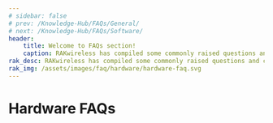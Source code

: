 ```yaml
---
# sidebar: false
# prev: /Knowledge-Hub/FAQs/General/
# next: /Knowledge-Hub/FAQs/Software/
header:
    title: Welcome to FAQs section!
    caption: RAKwireless has compiled some commonly raised questions and categorized them into three — General, Hardware, and Software. Browse through these sections to answer your inquiries and provide you more information about the products. If you have unanswered questions left, message us through the chat box or immerse in the RAKWireless Forum.
rak_desc: RAKwireless has compiled some commonly raised questions and categorized them into three — General, Hardware, and Software. Browse through these sections to answer your inquiries and provide you more information about the products. If you have unanswered questions left, message us through the chat box or immerse in the RAKWireless Forum.
rak_img: /assets/images/faq/hardware/hardware-faq.svg
---
```


<!-- ![Hardware FAQ Logo](/assets/images/faq/hardware/hardware-faq.svg) -->
# Hardware FAQs

<faq default-opened>
<template #question>
1. Can we develop our own Applications in RAK’s LoRaWAN modules?
</template>
<template #answer>

Yes, with the newly released **RAK RUI API**, it is now possible to connect specific sensors in your device. You will be able to customize your own firmware for your specific needs whether be a project or even as a hobby. Check out this [Guide](https://doc.rakwireless.com/developer-tools/developer-tools/getting-started) for more information about RAK RUI API. You can also check out this sample [Firmware Customizing](https://doc.rakwireless.com/rak7204-lora-environmental-sensor/firmware-customizing) guide on how to upload your firmware to your device.

</template>
</faq>

<faq>
<template #question>
2. What are the external interfaces in RAK5205 Wistrio LPWAN Tracker? What are the frequency bands that it supports and how many GPIOs are there?
</template>
<template #answer>

The RAK5205 LPWAN Tracker board is built on the Semtech SX1276 chip, with the STM32L1 MCU at its core. It supports **I2C, GPIOs, UART and ADC interfaces**. The board supports all LoRaWAN frequency channels (EU433, EU868, CN470 , US915, AS920, AS923, AU915, KR920, IN865) which is easy to configure while building the firmware from the source code. The RAK5205 has 7 GPIOs labeled as **PA8, PB3, PB5, SWD*TMS, SWD* CLK, LED1_PA12 and LED2_PB4**. Checkout the [RAK5205 Datasheet](/en-us/datasheet/rak5205/pin-definition.html) for a full overview of the pinout diagram.

</template>
</faq>

<faq>
<template #question>
3. What are the frequencies supported by RAK Gateways?
</template>
<template #answer>

RAK Gateways support all LoRaWAN frequency channels as shown in the list provided below:

- EU433
- CN470
- IN865
- EU868
- AU915
- US915
- AS920
- KR920
- AS923

</template>
</faq>

<faq>
<template #question>
4. Will the RAK2245 Pi Hat work with the newly released Raspberry Pi 4?
</template>
<template #answer>

Yes. We have provided a pre-compiled firmware image that you can just easily use and flash it into your Raspberry Pi 4. You can check out the [RAK2245 - Pi Hat Device Firmware Setup](/en-us/quick-start-guide/gateways/rak2245-pi-hat-edition/device-firmware-setup.html) guide on how to burn the firmware image into your Raspberry Pi device.

Note:

- Use the official **USB-C Power supply** to have a stable power supply

</template>
</faq>

<faq>
<template #question>
5. What is the range that I can achieve with LoRa?
</template>
<template #answer>

Technically, one can achieve with a range of **10-15 km** but there are a lot of factors that one should consider like placement of gateway, type of antenna used, message payload, physical obstructions and many more. In Rakwireless, we have obtained with a range of **20km** through the use of the **RAK7249 Macro Outdoor Gateway.** Checkout the [RAKwireless LoRaWAN Coverage Drive Test Document](https://downloads.rakwireless.com/en/LoRa/DIY-Gateway-RAK7249/Application-Notes/RAKwireless_LoRAWAN_Coverage_Drive_Test_Report.pdf) to learn more.

</template>
</faq>

<faq>
<template #question>
6. What is the meaning of the LED of the RAK612 LPWAN Button?
</template>
<template #answer>

Whenever the keys 1 - 4 is pressed, the corresponding basket light under each key lights up for 300ms. To enter Configuration Mode, long press Key 1 for at least 500 ms. Press Key 1 again for at least 500 ms to exit Configuration Mode.

| Mode                    | Red LED     | Green LED | Blue LED                  |
| ----------------------- | ----------- | --------- | ------------------------- |
| Configuration Mode      | Steady ON   | OFF       | OFF                       |
| Transmission Successful | ON          | OFF       | Flash Twice after Red LED |
| Transmission Fail       | Flash Twice | OFF       | OFF                       |
| USB Cable Plugged       | OFF         | ON        | OFF                       |

</template>
</faq>

<faq>
<template #question>
7. What is the average power consumption of the RAK7249 Macro Outdoor Gateway with LTE working for both 8-channel and 16-channel LoRa?
</template>
<template #answer>

- Note: To attain such test condition, settings must be followed below:
  - **GPS and Wi-Fi**: Disabled
  - **4G and LoRa**: Enabled

* **At 8-Channels Working**

  - 12V DC Power Supply-Average Power: 12 Volts x 0.32 Amperes = **8.84 Watts**
  - PoE 48V Power Supply-Average Power: 48 Volts x 0.1 Amperes = **4.8 Watts**

* **At 16-Channels Working**
  - 12V DC Power Supply-Average Power: 12 Volts x 0.46 Amperes = **5.52 Watts**
  - PoE 48V Power Supply-Average Power: 48 Volts x 0.13 Amperes = **6.24 Watts**

</template>
</faq>

<faq>
<template #question>
8. How many lora modules does RAK currently have? What are the features of each module?
</template>
<template #answer>

The following are the available modules: **RAK4200, RAK4270, RAK4600, RAK4260,RAK811 and RAK3172**. The features of each module are shown in the following table:

| Module Name     | RAK4200                                                        | RAK4270                                                                                | RAK4600                                                      | RAK4260                                                                        | RAK811                                                         | RAK3172                                                         |
| --------------- | -------------------------------------------------------------- | -------------------------------------------------------------------------------------- | ------------------------------------------------------------ | ------------------------------------------------------------------------------ | -------------------------------------------------------------- | --------------------------------------------------------------- |
| MCU             | STM32L071KB                                                    | STM32L071KB                                                                            | nRF52832                                                     | ATSAMR34J18B                                                                   | STM32L151CBU6                                                  | STM32WLE5CC                                                     |
| LoRa Chip       | SX1276                                                         | SX1262                                                                                 | SX1276                                                       | Integrated in the ATSAMR34J18B chip                                            | SX1276                                                         | Integrated in the STM32WLE5CC chip                              |
| 32M TCXO        | Not supported                                                  | Not supported                                                                          | Not supported                                                | Supported                                                                      | Supported                                                      | Integrated, supported                                           |
| Support Mode    | PA_BOOST mode • Receive mode                                   | • PA_BOOST mode • Receive mode                                                         | • PA_BOOST mode • Receive mode                               | • PA_BOOST mode • RFO_HF mode • Receive mode                                   | • PA_BOOST mode • RFO_HF mode • Receive mode                   | PA_BOOST mode Receive mode                                      |
| TX Power        | **PA_BOOST**: 20dB max                                         | **PA_BOOST:** 22dB max                                                                 | **PA_BOOST:** 20dB max BT: -20~4dB                           | **PA_BOOST:** 20dB RFO_HF mode: 14dB max                                       | **PA_BOOST**: 20dB max  **RFO_HF mode**: 14dB max              | PA_BOOST: 22dB max                                              |
| Frequency       | **RAK4200H**: 868Mhz, 915Mhz  **RAK4200L**: 433Mhz, 470~510Mhz | **RAK4270(H):** IN865, EU868, AU915, US915, KR920, AS923  **RAK4270(L):** EU433, CN470 | **RAK4600(H):** IN865, EU868, AU915, US915, KR920, AS923     | **RAK4260(H):** IN865, EU868, AU915, US915, KR920, AS923                       | **RAK4200H**: 868Mhz, 915Mhz  **RAK4200L**: 433Mhz, 470~510Mhz | IN865, EU868, US915, AU915, KR920, AS923, RU864                 |
| Form Factor     | 15 x 15.5 x 2.5 mm                                             | 15 x 15.5 x 2.5 mm                                                                     | 15 x 23 x 2.5 mm                                             | 15x15x1.8mm                                                                    | 22x14x1.7mm                                                    | 15 x 15.5 x 3.5 mm                                              |
| I/O ports       | 2 UART ports 1 I2C port SWD port 2 GPIOs                       | 2 UART ports 1 I2C port SWD port 4 GPIOs                                               | 2 UART ports 1 I2C port 1 SWD port 1 NFC port 2 GPIOs        | 2 UART ports 1 I2C port 1 SWD port 1 SPI port 1 USB port 3 ADCs 3 GPIOs 2 PTCs | 2 UART ports 1 I2C ports 6 ADCs 8 GPIOs                        | 2 UART ports 1 I2C port 1 SPI port SWD port 6 GPIOs 5 Analog in |
| Receive Current | **LoRa Receive**: 15mA                                         | **LoRa Receive:** 15mA                                                                 | **LoRa Receive:** 17mA **BT Receive:** 11.5mA                | **LoRa Receive:** 13.6mA                                                       | **LoRa Receive**: 16mA                                         | 5.22 mA                                                         |
| Tx current      | **LoRa PA_BOOST**: 124mA                                       | **LoRa PA_BOOST:** 124mA                                                               | **LoRa PA_BOOST&BT sleep:** 125mA  **BT tx&LoRa sleep:** 9mA | **PA_BOOST@20dB:** 126mA  **RFO@14dB:** 33mA                                   | **PA_BOOST@20dB**: 126mA  **RFO@14dB**: 33mA                   | 87 mA (@20dBm 868 MHz)                                          |
| Sleep Current   | 1.5uA                                                          | 1.5uA                                                                                  | 2.0uA                                                        | 860nA                                                                          | 10uA                                                           | 1.69 uA                                                         |
| Supply Voltage  | 2.0 - 3.6V                                                     | 2.0 - 3.6V                                                                             | 2.0 - 3.6V                                                   | 1.8V - 3.6V                                                                    | 3V - 3.45V                                                     | 2.0 - 3.6V                                                      |
| RF port         | •LoRa with Ipex •Stamp pinout without Ipex                     | •LoRa with Ipex •Stamp pinout without Ipex                                             | •LoRa with Ipex •BT with Ipex                                | Stamp pinout without Ipex                                                      | Stamp pinout without Ipex                                      | LoRa with Ipex Stamp pinout without Ipex                        |
| Pin Count       | 20                                                             | 20                                                                                     | 42                                                           | 36                                                                             | 34                                                             | 32                                                              |
| Program Tool    | J-link                                                         | J-link                                                                                 | J-link                                                       | J-link                                                                         | UART                                                           | UART, J-link                                                    |
</template>
</faq>

<faq>
<template #question>
9. What is the difference between all Raspberry Pi based LPWAN Gateways that RAK currently offers?
</template>
<template #answer>

Currently, RAKwireless offers 4 Raspberry Pi Based LoRaWAN Gateways namely RAK7246G, RAK7246, RAK7243 and RAK7244.

|                        | RAK7246                     | RAK7246G                    | RAK7243                         | RAK7244                         |
| ---------------------- | --------------------------- | --------------------------- | ------------------------------- | ------------------------------- |
| Platform               | Raspberry Pi Zero W         | Raspberry Pi Zero W         | Raspberry Pi 3B+                | Raspberry Pi 4                  |
| LoRa Concentrator Chip | SX1308                      | SX1308                      | SX1301                          | SX1301                          |
| Tx Power               | 20dbm                       | 20dbm                       | 27dBm                           | 27dBm                           |
| Rx Sensitivity         | -139dbm @ SF12 at 125kHz    | -139dbm @ SF12 at 125kHz    | -139dbm @ SF12 at 125kHz        | -139dbm @ SF12 at 125kHz        |
| GPS                    | N/A                         | Ublox MAX-7Q                | Ublox MAX-7Q                    | Ublox MAX-7Q                    |
| Enclosure              | Acrylic                     | Acrylic                     | Metal                           | Metal                           |
| Cost                   | \$99                        | \$114                       | \$199                           | \$212                           |
| Target Use Case        | Development Platform in Lab | Development Platform in Lab | Development and Real Deployment | Development and Real Deployment |

</template>
</faq>
<!-- <rk-faq-footer/> -->


<faq>
<template #question>
10. What is the difference between all antennas that RAK currently offers?
</template>
<template #answer>

The following is a comparison between the antennas available in our store:

| Antenna Model              | 905000 / 905001     | RAKARG15           | RAKARJ14           | RAKARJ15           | RAKARJ16           | RAKARJ17           | RAKARJ18               | RAKARJ19               |
| -------------------------- | ------------------- | ------------------ | ------------------ | ------------------ | ------------------ | ------------------ | ---------------------- | ---------------------- |
| Frequency Range            | 858MHz ~ 878MHz     | 900MHz ~ 930MHz    | 902MHz ~ 928MHz    | 863MHz ~ 870MHz    | 902MHz ~ 928MHz    | 863MHz ~ 870MHz    | 900MHz ~ 930MHz        | 853MHz ~ 883MHz        |
| Peak Gain                  | 8.0dBi              | 8.0dBi             | 2.3dBi             | 2.8dBi             | 2.3dBi             | 2.8dBi             | 1.2dBi                 | 2.3dBi                 |
| VSWR                       | ≤ 1.5               | ≤ 1.5              | ≤ 1.5              | ≤ 1.3              | ≤ 1.5              | ≤ 1.3              | ≤ 2.0                  | ≤ 2.0                  |
| Efficiency                 | ≤ 69%               | ≤ 65%              | > 80%              | > 80%              | > 80%              | > 80%              | N/A                    | N/A                    |
| Feed Impedance             | 50Ω                 | 50Ω                | 50Ω                | 50Ω                | 50Ω                | 50Ω                | 50Ω                    | 50Ω                    |
| Polarization               | Vertical            | Vertical           | Vertical           | Vertical           | Vertical           | Vertical           | Vertical               | Vertical               |
| Cover Material (Color)     | Fiberglass (White)  | Fiberglass (White) | Plastic (White)    | Plastic (White)    | Plastic (Black)    | Plastic (Black)    | Plastic (Black)        | Plastic (Black)        |
| Connector Type             | N-type Male         | N-type Male        | RP-SMA             | RP-SMA             | RP-SMA             | RP-SMA             | RP-SMA                 | RP-SMA                 |
| Dimension (mm)             | Փ 25.0mm x 1300.0mm | Փ 25.0mm x 900.0mm | Փ 13.0mm x 198.0mm | Փ 13.0mm x 198.0mm | Փ 13.0mm x 198.0mm | Փ 13.0mm x 198.0mm | Փ 8.2-10.0mm x 142.0mm | Փ 8.2-10.0mm x 142.0mm |
| Operation Temperature (°C) | Vertical            | Vertical           | Vertical           | Vertical           | Vertical           | Vertical           | Vertical               | Vertical               |
| Humidity Range             | Vertical            | Vertical           | Vertical           | Vertical           | Vertical           | Vertical           | Vertical               | Vertical               |


</template>
</faq>

<faq>
<template #question>
10. Do all RAK gateways have GPS? Is it necessary at all?
</template>
<template #answer>

Yes, except for RAK7258 WisGate Edge Lite, which is an indoor gateway. All gateways have either a built-in GPS or have an input to use an external one. The GPS is mandatory for Class B, so that the beacons are all synchronized and to use multicasting as well.


</template>
</faq>

<faq>
<template #question>
11. How to factory reset the gateway? 
</template>
<template #answer>

- For WisGate Edge Gateways:
    
    - There are two ways to do a factory reset. One is from the Web UI: go to System > Backup/Flash Firmware > Perform reset. The second option is the reset button of the gateway itself by holding it for 10+ seconds.

- For WisGate Developer Gateways:
  
    - Reflash the firmware image on the SD card. On how to do so, refer to the documentation for the product in question.

</template>
</faq>



